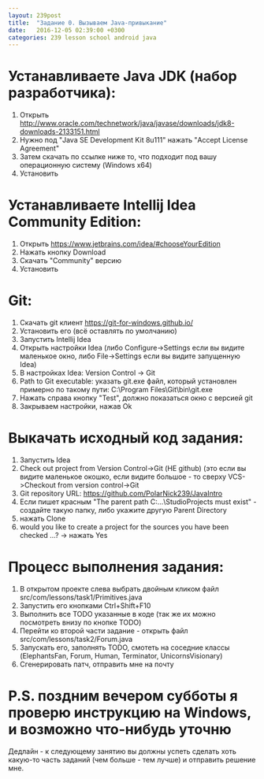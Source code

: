 ```yaml
---
layout: 239post
title:  "Задание 0. Вызываем Java-привыкание"
date:   2016-12-05 02:39:00 +0300
categories: 239 lesson school android java
---
```


Устанавливаете Java JDK (набор разработчика):
=============================================
1. Открыть <a href=http://www.oracle.com/technetwork/java/javase/downloads/jdk8-downloads-2133151.html>http://www.oracle.com/technetwork/java/javase/downloads/jdk8-downloads-2133151.html</a>
2. Нужно под "Java SE Development Kit 8u111" нажать "Accept License Agreement"
3. Затем скачать по ссылке ниже то, что подходит под вашу операционную систему (Windows x64)
4. Установить

Устанавливаете Intellij Idea Community Edition:
===============================================
1. Открыть <a href=https://www.jetbrains.com/idea/#chooseYourEdition>https://www.jetbrains.com/idea/#chooseYourEdition</a>
2. Нажать кнопку Download
3. Скачать "Community" версию
4. Установить

Git:
====
1. Скачать git клиент <a href="https://git-for-windows.github.io/">https://git-for-windows.github.io/</a>
1. Установить его (всё оставлять по умолчанию)
1. Запустить Intellij Idea
1. Открыть настройки Idea (либо Configure->Settings если вы видите маленькое окно, либо File->Settings если вы видите запущенную Idea)
1. В настройках Idea: Version Control -> Git
1. Path to Git executable: указать git.exe файл, который установлен примерно по такому пути: C:\Program Files\Git\bin\git.exe
1. Нажать справа кнопку "Test", должно показаться окно с версией git
1. Закрываем настройки, нажав Ok

Выкачать исходный код задания:
==============================
1. Запустить Idea
2. Check out project from Version Control->Git (НЕ github) (это если вы видите маленькое окошко, если видите большое - то сверху VCS->Checkout from version control->Git
1. Git repository URL: <a href="https://github.com/PolarNick239/JavaIntro">https://github.com/PolarNick239/JavaIntro</a>
1. Если пишет красным "The parent path C:\...\StudioProjects must exist" - создайте такую папку, либо укажите другую Parent Directory
1. нажать Clone
1. would you like to create a project for the sources you have been checked ...? -> нажать Yes

Процесс выполнения задания:
===========================
1. В открытом проекте слева выбрать двойным кликом файл src/com/lessons/task1/Primitives.java
2. Запустить его кнопками Ctrl+Shift+F10
3. Выполнить все TODO указанные в коде (так же их можно посмотреть внизу по кнопке TODO)
4. Перейти ко второй части задание - открыть файл src/com/lessons/task2/Forum.java
5. Запускать его, заполнять TODO, смотеть на соседние классы (ElephantsFan, Forum, Human, Terminator, UnicornsVisionary)
6. Сгенерировать патч, отправить мне на почту

P.S. поздним вечером субботы я проверю инструкцию на Windows, и возможно что-нибудь уточню
==========================================================================================
Дедлайн - к следующему занятию вы должны успеть сделать хоть какую-то часть заданий (чем больше - тем лучше) и отправить решение мне.

